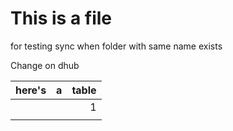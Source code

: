 # This is a file

for testing sync when folder with same name exists

Change on dhub

| here's |  a  | table |
| ------ | :-: | ----: |
|        |     |     1 |
|        |     |       |
